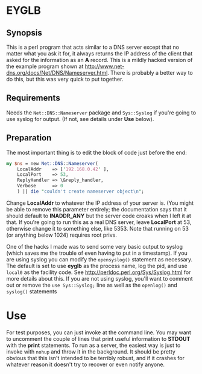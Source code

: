 # EYGLB

## Synopsis
This is a perl program that acts similar to a DNS server except that no matter what you ask it for, it always returns the IP address of the client that asked for the information as an **A** record. This is a mildly hacked version of the example program shown at  http://www.net-dns.org/docs/Net/DNS/Nameserver.html. There is probably a better way to do this, but this was very quick to put together.

## Requirements
Needs the `Net::DNS::Nameserver` package and `Sys::Syslog` if you're going to use syslog for output. (If not, see details under **Use** below).

## Preparation
The most important thing is to edit the block of code just before the end:

```perl
my $ns = new Net::DNS::Nameserver(
    LocalAddr    => ['192.168.0.42' ],
    LocalPort    => 53,
    ReplyHandler => \&reply_handler,
    Verbose      => 0
    ) || die "couldn't create nameserver object\n";
```

Change **LocalAddr** to whatever the IP address of your server is. (You might be able to remove this parameter entirely; the documentation says that it should default to **INADDR_ANY** but the server code croaks when I left it at that. If you're going to run this as a real DNS server, leave **LocalPort** at 53, otherwise change it to something else, like 5353. Note that running on 53 (or anything below 1024) requires root privs.

One of the hacks I made was to send some very basic output to syslog (which saves me the trouble of even having to put in a timestamp). If you are using syslog you can modify the `opensyslog()` statement as necessary. The default is set to use **eyglb** as the process name, log the pid, and use `local0` as the facility code. See http://perldoc.perl.org/Sys/Syslog.html for more details about this. If you are not using syslog, you'll want to comment out or remove the `use Sys::Syslog;` line as well as the `openlog()` and `syslog()` statements

# Use
For test purposes, you can just invoke at the command line. You may want to uncomment the couple of lines that print useful information to **STDOUT** with the **print** statements. To run as a server, the easiest way is just to invoke with `nohup` and throw it in the background. It should be pretty obvious that this isn't intended to be terribly robust, and if it crashes for whatever reason it doesn't try to recover or even notify anyone.
